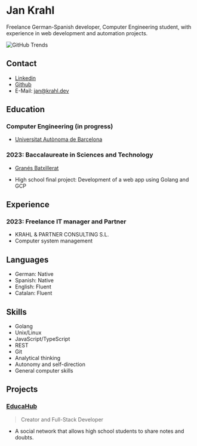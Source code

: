 # Jan Krahl
Freelance German-Spanish developer, Computer Engineering student, with experience in web development and automation projects.

![GitHub Trends](https://api.githubtrends.io/user/svg/jkrahl/langs?time_range=one_year&include_private=True&loc_metric=changed&theme=dark)
## Contact
- [Linkedin](https://www.linkedin.com/in/jan-krahl/)
- [Github](https://github.com/jkrahl)
- E-Mail: [jan@krahl.dev](mailto:jan@krahl.dev)

## Education
### Computer Engineering (in progress)
- [Universitat Autònoma de Barcelona](https://www.uab.cat/web/estudiar/ehea-degrees/general-information-1216708259085.html?param1=1263367146646)
### 2023: Baccalaureate in Sciences and Technology
- [Granés Batxillerat](https://batxilleratgranes.com/)

- High school final project: Development of a web app using Golang and GCP

## Experience
### 2023: Freelance IT manager and Partner
- KRAHL & PARTNER CONSULTING S.L.
- Computer system management

## Languages
- German: Native
- Spanish: Native
- English: Fluent
- Catalan: Fluent

## Skills
- Golang
- Unix/Linux
- JavaScript/TypeScript
- REST
- Git
- Analytical thinking
- Autonomy and self-direction
- General computer skills

## Projects

### [EducaHub](https://educahub.app/)
> Creator and Full-Stack Developer
- A social network that allows high school students to share notes and doubts.
